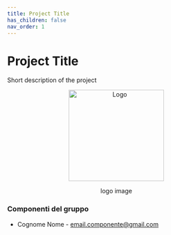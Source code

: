 ```yaml
---
title: Project Title
has_children: false
nav_order: 1
---
```


# Project Title

Short description of the project

<div align="center">
<img src="https://i.pinimg.com/736x/06/82/2f/06822f6de5131cbdf365d19acc66d70d.jpg" alt="Logo"  width="220px" height="210px">
<p align="center">logo image</p>
</div>

### Componenti del gruppo
- Cognome Nome  - <email.componente@gmail.com>